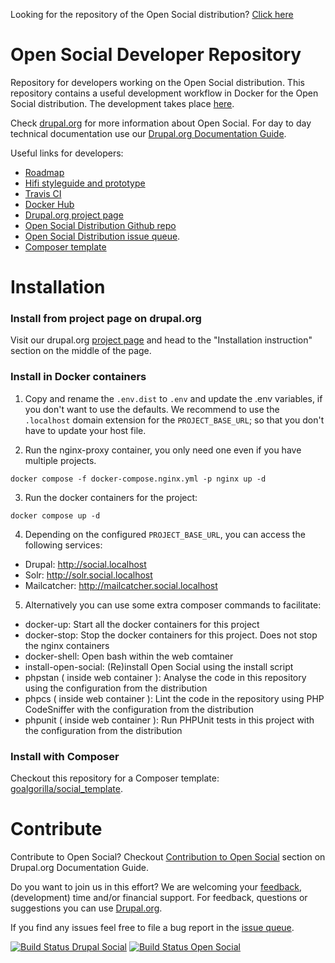 Looking for the repository of the Open Social distribution? [Click here](https://github.com/goalgorilla/open_social)

# Open Social Developer Repository #
Repository for developers working on the Open Social distribution. This repository contains a useful development workflow in Docker for the Open Social distribution. The development takes place [here](https://github.com/goalgorilla/open_social).

Check [drupal.org](https://www.drupal.org/project/social) for more information about Open Social.
For day to day technical documentation use our [Drupal.org Documentation Guide](https://www.drupal.org/docs/8/distributions/open-social).

Useful links for developers:
- [Roadmap]( https://www.drupal.org/node/2766871)
- [Hifi styleguide and prototype](http://styleguide.getopensocial.com/)
- [Travis CI](https://travis-ci.org/goalgorilla/drupal_social/builds)
- [Docker Hub](https://hub.docker.com/r/goalgorilla/open_social_docker/)
- [Drupal.org project page](https://drupal.org/project/social)
- [Open Social Distribution Github repo](https://github.com/goalgorilla/open_social)
- [Open Social Distribution issue queue](https://www.drupal.org/project/issues/social).
- [Composer template](https://github.com/goalgorilla/social_template)

# Installation #

### Install from project page on drupal.org ###

Visit our drupal.org [project page](https://www.drupal.org/project/social) and head to the "Installation instruction" section on the middle of the page.

### Install in Docker containers ###

1. Copy and rename the `.env.dist` to `.env` and update the .env variables, if you don't want to use the defaults. We recommend to use the `.localhost` domain extension for the `PROJECT_BASE_URL`; so that you don't have to update your host file.

2. Run the nginx-proxy container, you only need one even if you have multiple projects.
```
docker compose -f docker-compose.nginx.yml -p nginx up -d
```
3. Run the docker containers for the project:
```
docker compose up -d
```
4. Depending on the configured `PROJECT_BASE_URL`, you can access the following services:
- Drupal: http://social.localhost
- Solr: http://solr.social.localhost
- Mailcatcher: http://mailcatcher.social.localhost

5. Alternatively you can use some extra composer commands to facilitate:
- docker-up: Start all the docker containers for this project
- docker-stop: Stop the docker containers for this project. Does not stop the nginx containers
- docker-shell: Open bash within the web comtainer
- install-open-social: (Re)install Open Social using the install script
- phpstan ( inside web container ): Analyse the code in this repository using the configuration from the distribution
- phpcs ( inside web container ): Lint the code in the repository using PHP CodeSniffer with the configuration from the distribution
- phpunit ( inside web container ): Run PHPUnit tests in this project with the configuration from the distribution

### Install with Composer ###

Checkout this repository for a Composer template: [goalgorilla/social_template](https://github.com/goalgorilla/social_template).

# Contribute #
Contribute to Open Social? Checkout [Contribution to Open Social](https://www.drupal.org/docs/drupal-distributions/open-social/contribute-to-open-social) section on Drupal.org Documentation Guide.

Do you want to join us in this effort? We are welcoming your [feedback](http://goalgorilla.github.io/drupal_social/prototype.html), (development) time and/or financial support. For feedback, questions or suggestions you can use [Drupal.org](https://www.drupal.org/project/social).

If you find any issues feel free to file a bug report in the [issue queue](https://www.drupal.org/project/issues/social).

[![Build Status Drupal Social](https://travis-ci.org/goalgorilla/drupal_social.svg?branch=master)](https://travis-ci.org/goalgorilla/drupal_social)
[![Build Status Open Social](https://api.travis-ci.org/goalgorilla/open_social.svg?branch=8.x-1.x)](https://travis-ci.org/goalgorilla/open_social)


